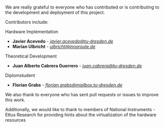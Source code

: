 We are really grateful to everyone who has contributed or is contributing to the development and deployment
of this project.


Contributors include:

Hardware Implementation

* **Javier Acevedo** - *javier.acevedo@tu-dresden.de*
* **Marian Ulbricht** - *ulbricht@innoroute.de*

Theoretical Development
* **Juan Alberto Cabrera Guerrero** - *juan.cabrera@tu-dresden.de*

Diplomstudent
* **Florian Grabs** - *florian.grabs@mailbox.tu-dresden.de*

We also thank to everyone who has sent pull requests or issues to improve this work.

Additionally, we would like to thank to members of National Instruments - Ettus Research for providing hints about the virtualization of the hardware resources 


